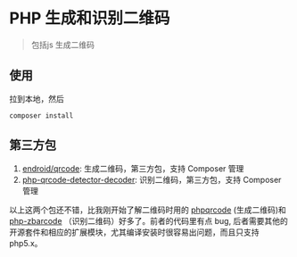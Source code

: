 # PHP 生成和识别二维码

> 包括js 生成二维码

## 使用
拉到本地，然后
```
composer install
```

## 第三方包

1. [endroid/qrcode](https://github.com/endroid/qr-code): 生成二维码，第三方包，支持 Composer 管理
2. [php-qrcode-detector-decoder](https://github.com/khanamiryan/php-qrcode-detector-decoder): 识别二维码，第三方包，支持 Composer 管理

以上这两个包还不错，比我刚开始了解二维码时用的 [phpqrcode](https://github.com/t0k4rt/phpqrcode) (生成二维码)和 [php-zbarcode](https://github.com/mkoppanen/php-zbarcode) （识别二维码）好多了。前者的代码里有点 bug, 后者需要其他的开源套件和相应的扩展模块，尤其编译安装时很容易出问题，而且只支持 php5.x。